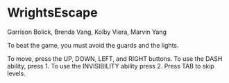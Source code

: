 # WrightsEscape

Garrison Bolick,
Brenda Vang,
Kolby Viera,
Marvin Yang

To beat the game, you must avoid the guards and the lights. 

To move, press the UP, DOWN, LEFT, and RIGHT buttons. 
To use the DASH ability, press 1. 
To use the INVISIBILITY ability press 2. 
Press TAB to skip levels.

